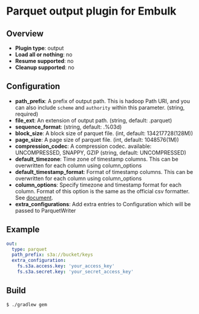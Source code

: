 # Parquet output plugin for Embulk

## Overview

* **Plugin type**: output
* **Load all or nothing**: no
* **Resume supported**: no
* **Cleanup supported**: no

## Configuration

- **path_prefix**: A prefix of output path. This is hadoop Path URI, and you can also include `scheme` and `authority` within this parameter. (string, required)
- **file_ext**: An extension of output path. (string, default: .parquet)
- **sequence_format**: (string, default: .%03d)
- **block_size**: A block size of parquet file. (int, default: 134217728(128M))
- **page_size**: A page size of parquet file. (int, default: 1048576(1M))
- **compression_codec**: A compression codec. available: UNCOMPRESSED, SNAPPY, GZIP (string, default: UNCOMPRESSED)
- **default_timezone**: Time zone of timestamp columns. This can be overwritten for each column using column_options
- **default_timestamp_format**: Format of timestamp columns. This can be overwritten for each column using column_options
- **column_options**: Specify timezone and timestamp format for each column. Format of this option is the same as the official csv formatter. See [document](
http://www.embulk.org/docs/built-in.html#csv-formatter-plugin).
- **extra_configurations**: Add extra entries to Configuration which will be passed to ParquetWriter

## Example

```yaml
out:
  type: parquet
  path_prefix: s3a://bucket/keys
  extra_configuration:
    fs.s3a.access.key: 'your_access_key'
    fs.s3a.secret.key: 'your_secret_access_key'

```

## Build

```
$ ./gradlew gem
```
